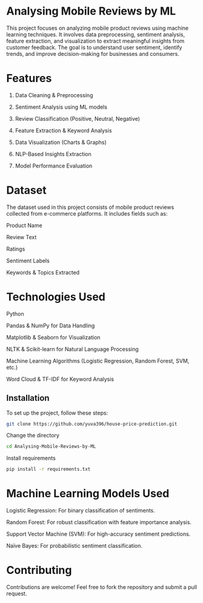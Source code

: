 # Analysing Mobile Reviews by ML

This project focuses on analyzing mobile product reviews using machine learning techniques. It involves data preprocessing, sentiment analysis, feature extraction, and visualization to extract meaningful insights from customer feedback. The goal is to understand user sentiment, identify trends, and improve decision-making for businesses and consumers.


# Features

1. Data Cleaning & Preprocessing

2. Sentiment Analysis using ML models

3. Review Classification (Positive, Neutral, Negative)

4. Feature Extraction & Keyword Analysis

5. Data Visualization (Charts & Graphs)

6. NLP-Based Insights Extraction

7. Model Performance Evaluation

# Dataset

The dataset used in this project consists of mobile product reviews collected from e-commerce platforms. It includes fields such as:

Product Name

Review Text

Ratings

Sentiment Labels

Keywords & Topics Extracted

# Technologies Used

Python 

Pandas & NumPy for Data Handling

Matplotlib & Seaborn for Visualization

NLTK & Scikit-learn for Natural Language Processing

Machine Learning Algorithms (Logistic Regression, Random Forest, SVM, etc.)

Word Cloud & TF-IDF for Keyword Analysis

## Installation
To set up the project, follow these steps:

```bash
git clone https://github.com/yuva396/house-price-prediction.git
```
Change the directory
```bash
cd Analysing-Mobile-Reviews-by-ML
```
Install requirements 
```bash
pip install -r requirements.txt
```
# Machine Learning Models Used
Logistic Regression: For binary classification of sentiments.

Random Forest: For robust classification with feature importance analysis.

Support Vector Machine (SVM): For high-accuracy sentiment predictions.

Naïve Bayes: For probabilistic sentiment classification.

# Contributing

Contributions are welcome! Feel free to fork the repository and submit a pull request.


